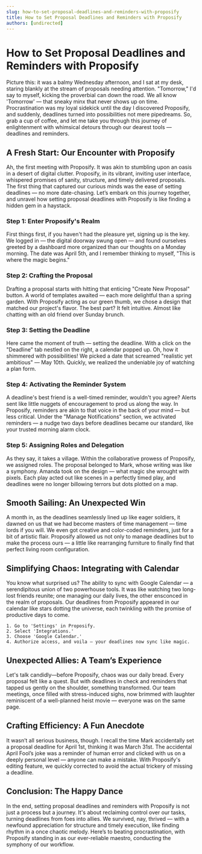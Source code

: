 ```yaml
---
slug: how-to-set-proposal-deadlines-and-reminders-with-proposify
title: How to Set Proposal Deadlines and Reminders with Proposify
authors: [undirected]
---
```



# How to Set Proposal Deadlines and Reminders with Proposify

Picture this: it was a balmy Wednesday afternoon, and I sat at my desk, staring blankly at the stream of proposals needing attention. "Tomorrow," I'd say to myself, kicking the proverbial can down the road. We all know 'Tomorrow' — that sneaky minx that never shows up on time. Procrastination was my loyal sidekick until the day I discovered Proposify, and suddenly, deadlines turned into possibilities not mere pipedreams. So, grab a cup of coffee, and let me take you through this journey of enlightenment with whimsical detours through our dearest tools — deadlines and reminders.

## A Fresh Start: Our Encounter with Proposify

Ah, the first meeting with Proposify. It was akin to stumbling upon an oasis in a desert of digital clutter. Proposify, in its vibrant, inviting user interface, whispered promises of sanity, structure, and timely delivered proposals. The first thing that captured our curious minds was the ease of setting deadlines — no more date-chasing. Let’s embark on this journey together, and unravel how setting proposal deadlines with Proposify is like finding a hidden gem in a haystack.

### Step 1: Enter Proposify's Realm

First things first, if you haven't had the pleasure yet, signing up is the key. We logged in — the digital doorway swung open — and found ourselves greeted by a dashboard more organized than our thoughts on a Monday morning. The date was April 5th, and I remember thinking to myself, "This is where the magic begins."

### Step 2: Crafting the Proposal

Drafting a proposal starts with hitting that enticing "Create New Proposal" button. A world of templates awaited — each more delightful than a spring garden. With Proposify acting as our green thumb, we chose a design that matched our project's flavor. The best part? It felt intuitive. Almost like chatting with an old friend over Sunday brunch.

### Step 3: Setting the Deadline

Here came the moment of truth — setting the deadline. With a click on the "Deadline" tab nestled on the right, a calendar popped up. Oh, how it shimmered with possibilities! We picked a date that screamed "realistic yet ambitious" — May 10th. Quickly, we realized the undeniable joy of watching a plan form.

### Step 4: Activating the Reminder System

A deadline's best friend is a well-timed reminder, wouldn't you agree? Alerts sent like little nuggets of encouragement to prod us along the way. In Proposify, reminders are akin to that voice in the back of your mind — but less critical. Under the "Manage Notifications" section, we activated reminders — a nudge two days before deadlines became our standard, like your trusted morning alarm clock.

### Step 5: Assigning Roles and Delegation

As they say, it takes a village. Within the collaborative prowess of Proposify, we assigned roles. The proposal belonged to Mark, whose writing was like a symphony. Amanda took on the design — what magic she wrought with pixels. Each play acted out like scenes in a perfectly timed play, and deadlines were no longer billowing terrors but dots plotted on a map.

## Smooth Sailing: An Unexpected Win

A month in, as the deadlines seamlessly lined up like eager soldiers, it dawned on us that we had become masters of time management — time lords if you will. We even got creative and color-coded reminders, just for a bit of artistic flair. Proposify allowed us not only to manage deadlines but to make the process ours — a little like rearranging furniture to finally find that perfect living room configuration.

## Simplifying Chaos: Integrating with Calendar

You know what surprised us? The ability to sync with Google Calendar — a serendipitous union of two powerhouse tools. It was like watching two long-lost friends reunite; one managing our daily lives, the other ensconced in the realm of proposals. Our deadlines from Proposify appeared in our calendar like stars dotting the universe, each twinkling with the promise of productive days to come.

```plaintext
1. Go to 'Settings' in Proposify.
2. Select 'Integrations.'
3. Choose 'Google Calendar.'
4. Authorize access, and voila — your deadlines now sync like magic.
```

## Unexpected Allies: A Team’s Experience

Let's talk candidly—before Proposify, chaos was our daily bread. Every proposal felt like a quest. But with deadlines in check and reminders that tapped us gently on the shoulder, something transformed. Our team meetings, once filled with stress-induced sighs, now brimmed with laughter reminiscent of a well-planned heist movie — everyone was on the same page.

## Crafting Efficiency: A Fun Anecdote

It wasn’t all serious business, though. I recall the time Mark accidentally set a proposal deadline for April 1st, thinking it was March 31st. The accidental April Fool’s joke was a reminder of human error and clicked with us on a deeply personal level — anyone can make a mistake. With Proposify's editing feature, we quickly corrected to avoid the actual trickery of missing a deadline.

## Conclusion: The Happy Dance

In the end, setting proposal deadlines and reminders with Proposify is not just a process but a journey. It's about reclaiming control over our tasks, turning deadlines from foes into allies. We survived, nay, thrived — with a newfound appreciation for structure and timely execution, like finding rhythm in a once chaotic melody. Here’s to beating procrastination, with Proposify standing in as our ever-reliable maestro, conducting the symphony of our workflow.